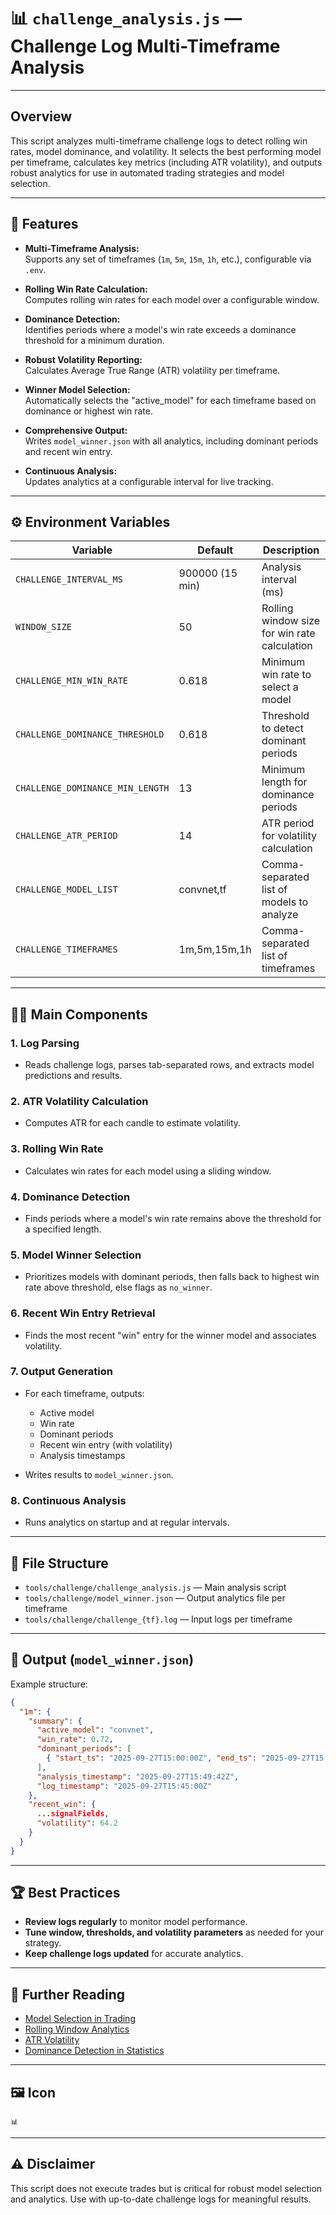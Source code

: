 # 📊 `challenge_analysis.js` — Challenge Log Multi-Timeframe Analysis

---

## Overview

This script analyzes multi-timeframe challenge logs to detect rolling win rates, model dominance, and volatility. It selects the best performing model per timeframe, calculates key metrics (including ATR volatility), and outputs robust analytics for use in automated trading strategies and model selection.

---

## 🧩 Features

- **Multi-Timeframe Analysis:**  
  Supports any set of timeframes (`1m`, `5m`, `15m`, `1h`, etc.), configurable via `.env`.

- **Rolling Win Rate Calculation:**  
  Computes rolling win rates for each model over a configurable window.

- **Dominance Detection:**  
  Identifies periods where a model's win rate exceeds a dominance threshold for a minimum duration.

- **Robust Volatility Reporting:**  
  Calculates Average True Range (ATR) volatility per timeframe.

- **Winner Model Selection:**  
  Automatically selects the "active_model" for each timeframe based on dominance or highest win rate.

- **Comprehensive Output:**  
  Writes `model_winner.json` with all analytics, including dominant periods and recent win entry.

- **Continuous Analysis:**  
  Updates analytics at a configurable interval for live tracking.

---

## ⚙️ Environment Variables

| Variable                        | Default         | Description                                             |
|----------------------------------|-----------------|---------------------------------------------------------|
| `CHALLENGE_INTERVAL_MS`          | 900000 (15 min) | Analysis interval (ms)                                  |
| `WINDOW_SIZE`                    | 50              | Rolling window size for win rate calculation             |
| `CHALLENGE_MIN_WIN_RATE`         | 0.618           | Minimum win rate to select a model                      |
| `CHALLENGE_DOMINANCE_THRESHOLD`  | 0.618           | Threshold to detect dominant periods                    |
| `CHALLENGE_DOMINANCE_MIN_LENGTH` | 13              | Minimum length for dominance periods                    |
| `CHALLENGE_ATR_PERIOD`           | 14              | ATR period for volatility calculation                   |
| `CHALLENGE_MODEL_LIST`           | convnet,tf      | Comma-separated list of models to analyze               |
| `CHALLENGE_TIMEFRAMES`           | 1m,5m,15m,1h    | Comma-separated list of timeframes                      |

---

## 🧑‍💻 Main Components

### 1. **Log Parsing**
- Reads challenge logs, parses tab-separated rows, and extracts model predictions and results.

### 2. **ATR Volatility Calculation**
- Computes ATR for each candle to estimate volatility.

### 3. **Rolling Win Rate**
- Calculates win rates for each model using a sliding window.

### 4. **Dominance Detection**
- Finds periods where a model's win rate remains above the threshold for a specified length.

### 5. **Model Winner Selection**
- Prioritizes models with dominant periods, then falls back to highest win rate above threshold, else flags as `no_winner`.

### 6. **Recent Win Entry Retrieval**
- Finds the most recent "win" entry for the winner model and associates volatility.

### 7. **Output Generation**
- For each timeframe, outputs:
  - Active model
  - Win rate
  - Dominant periods
  - Recent win entry (with volatility)
  - Analysis timestamps

- Writes results to `model_winner.json`.

### 8. **Continuous Analysis**
- Runs analytics on startup and at regular intervals.

---

## 📂 File Structure

- `tools/challenge/challenge_analysis.js` — Main analysis script
- `tools/challenge/model_winner.json` — Output analytics file per timeframe
- `tools/challenge/challenge_{tf}.log` — Input logs per timeframe

---

## 📝 Output (`model_winner.json`)

Example structure:
```json
{
  "1m": {
    "summary": {
      "active_model": "convnet",
      "win_rate": 0.72,
      "dominant_periods": [
        { "start_ts": "2025-09-27T15:00:00Z", "end_ts": "2025-09-27T15:45:00Z", "length": 20 }
      ],
      "analysis_timestamp": "2025-09-27T15:49:42Z",
      "log_timestamp": "2025-09-27T15:45:00Z"
    },
    "recent_win": {
      ...signalFields,
      "volatility": 64.2
    }
  }
}
```

---

## 🏆 Best Practices

- **Review logs regularly** to monitor model performance.
- **Tune window, thresholds, and volatility parameters** as needed for your strategy.
- **Keep challenge logs updated** for accurate analytics.

---

## 📘 Further Reading

- [Model Selection in Trading](https://www.investopedia.com/model-selection-and-evaluation-4589784)
- [Rolling Window Analytics](https://en.wikipedia.org/wiki/Moving_average)
- [ATR Volatility](https://www.investopedia.com/terms/a/atr.asp)
- [Dominance Detection in Statistics](https://en.wikipedia.org/wiki/Statistical_dominance)

---

## 🖼️ Icon

```
📊
```

---

## ⚠️ Disclaimer

This script does not execute trades but is critical for robust model selection and analytics. Use with up-to-date challenge logs for meaningful results.
